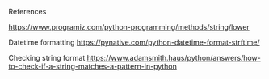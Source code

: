 References

https://www.programiz.com/python-programming/methods/string/lower

Datetime formatting
https://pynative.com/python-datetime-format-strftime/

Checking string format
https://www.adamsmith.haus/python/answers/how-to-check-if-a-string-matches-a-pattern-in-python